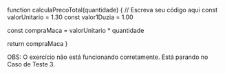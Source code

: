 function calculaPrecoTotal(quantidade) {
  // Escreva seu código aqui
const valorUnitario = 1.30
const valor1Duzia = 1.00


const compraMaca = valorUnitario * quantidade

return compraMaca
}

OBS:  O exercício não está funcionando corretamente. Está parando no Caso de Teste 3.